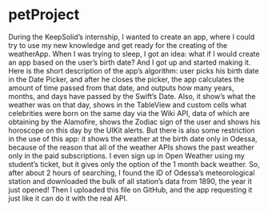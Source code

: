 # petProject

  During the KeepSolid’s internship, I wanted to create an app, where I could try to use my new knowledge and get ready for the creating of the weatherApp. When I was trying to sleep, I got an idea: what if I would create an app based on the user’s birth date? And I got up and started making it. 
  Here is the short description of the app’s algorithm: user picks his birth date in the Date Picker, and after he closes the picker, the app calculates the amount of time passed from that date, and outputs how many years, months, and days have passed by the Swift’s Date. Also, it show’s what the weather was on that day, shows in the TableView and custom cells what celebrities were born on the same day via the Wiki API, data of which are obtaining by the Alamofire, shows the Zodiac sign of the user and shows his horoscope on this day by the UIKit alerts.
  But there is also some restriction in the use of this app: it shows the weather at the birth date only in Odessa, because of the reason that all of the weather APIs shows the past weather only in the paid subscriptions. I even sign up in Open Weather using my student’s ticket, but it gives only the option of the 1 month back weather. So, after about 2 hours of searching, I found the ID of Odessa’s meteorological station and downloaded the bulk of all station’s data from 1890, the year it just opened! Then I uploaded this file on GitHub, and the app requesting it just like it can do it with the real API.
